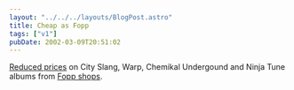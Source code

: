 ```yaml
---
layout: "../../../layouts/BlogPost.astro"
title: Cheap as Fopp
tags: ["v1"]
pubDate: 2002-03-09T20:51:02
---
```


[Reduced prices][1] on City Slang, Warp, Chemikal Undergound and Ninja Tune albums from [Fopp shops][2].

[1]: http://www.fopp.co.uk/independents/indie_listing1.htm
[2]: http://www.fopp.co.uk/stores/shops.htm
